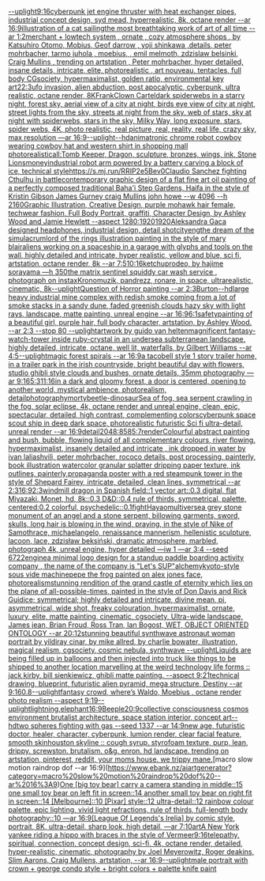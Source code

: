 [--uplight](https://www.ebank.nz/aiartgenerator?category=--uplight)[9:16](https://www.ebank.nz/aiartgenerator?category=9%3A16)[cyberpunk jet engine thruster with heat exchanger pipes, industrial concept design, syd mead, hyperrealistic, 8k, octane render --ar 16:9](https://www.ebank.nz/aiartgenerator?category=cyberpunk%20jet%20engine%20thruster%20with%20heat%20exchanger%20pipes%2C%20industrial%20concept%20design%2C%20syd%20mead%2C%20hyperrealistic%2C%208k%2C%20octane%20render%20--ar%2016%3A9)[illustration of a cat sailing](https://www.ebank.nz/aiartgenerator?category=illustration%20of%20a%20cat%20sailing)[the most breathtaking work of art of all time --ar 1:2](https://www.ebank.nz/aiartgenerator?category=the%20most%20breathtaking%20work%20of%20art%20of%20all%20time%20--ar%201%3A2)[merchant + lowtech system , ornate , cozy atmosphere shops , by Katsuhiro Otomo, Mobius, Geof darrow , yoji shinkawa ,details, peter mohrbacher, tarmo juhola , moebius, , emil melmoth, zdzislaw belsinki, Craig Mullins , trending on artstation , Peter mohrbacher, hyper detailed, insane details, intricate, elite, photorealistic , art nouveau, tentacles, full body CGsociety, hypermaximalist, golden ratio, environmental key art](https://www.ebank.nz/aiartgenerator?category=merchant%20%2B%20lowtech%20system%20%2C%20ornate%20%2C%20cozy%20atmosphere%20shops%20%2C%20by%20Katsuhiro%20Otomo%2C%20Mobius%2C%20Geof%20darrow%20%2C%20yoji%20shinkawa%20%2Cdetails%2C%20peter%20mohrbacher%2C%20tarmo%20juhola%20%2C%20moebius%2C%20%2C%20emil%20melmoth%2C%20zdzislaw%20belsinki%2C%20Craig%20Mullins%20%2C%20trending%20on%20artstation%20%2C%20Peter%20mohrbacher%2C%20hyper%20detailed%2C%20insane%20details%2C%20intricate%2C%20elite%2C%20photorealistic%20%2C%20art%20nouveau%2C%20tentacles%2C%20full%20body%20CGsociety%2C%20hypermaximalist%2C%20golden%20ratio%2C%20environmental%20key%20art)[2](https://www.ebank.nz/aiartgenerator?category=2)[2:3](https://www.ebank.nz/aiartgenerator?category=2%3A3)[ufo invasion, alien abduction, post apocalyptic, cyberpunk, ultra realistic, octane render, 8K](https://www.ebank.nz/aiartgenerator?category=ufo%20invasion%2C%20alien%20abduction%2C%20post%20apocalyptic%2C%20cyberpunk%2C%20ultra%20realistic%2C%20octane%20render%2C%208K)[Frank](https://www.ebank.nz/aiartgenerator?category=Frank)[Clown Cartel](https://www.ebank.nz/aiartgenerator?category=Clown%20Cartel)[dark spiderwebs in a starry night, forest sky, aerial view of a city at night, birds eye view of city at night, street lights from the sky, streets at night from the sky, web of stars, sky at night with spiderwebs, stars in the sky, Milky Way, long exposure, stars, spider webs, 4K, photo realistic, real picture, real, reality, real life, crazy sky, max resolution —ar 16:9](https://www.ebank.nz/aiartgenerator?category=dark%20spiderwebs%20in%20a%20starry%20night%2C%20forest%20sky%2C%20aerial%20view%20of%20a%20city%20at%20night%2C%20birds%20eye%20view%20of%20city%20at%20night%2C%20street%20lights%20from%20the%20sky%2C%20streets%20at%20night%20from%20the%20sky%2C%20web%20of%20stars%2C%20sky%20at%20night%20with%20spiderwebs%2C%20stars%20in%20the%20sky%2C%20Milky%20Way%2C%20long%20exposure%2C%20stars%2C%20spider%20webs%2C%204K%2C%20photo%20realistic%2C%20real%20picture%2C%20real%2C%20reality%2C%20real%20life%2C%20crazy%20sky%2C%20max%20resolution%20%E2%80%94ar%2016%3A9)[--uplight](https://www.ebank.nz/aiartgenerator?category=--uplight)[--hd](https://www.ebank.nz/aiartgenerator?category=--hd)[animatronic chrome  robot cowboy wearing cowboy hat and western shirt in shopping mall photorealistic](https://www.ebank.nz/aiartgenerator?category=animatronic%20chrome%20%20robot%20cowboy%20wearing%20cowboy%20hat%20and%20western%20shirt%20in%20shopping%20mall%20photorealistic)[all:Tomb Keeper, Dragon, sculpture, bronzes, wings, ink, Stone Lions](https://www.ebank.nz/aiartgenerator?category=all%3ATomb%20Keeper%2C%20Dragon%2C%20sculpture%2C%20bronzes%2C%20wings%2C%20ink%2C%20Stone%20Lions)[money](https://www.ebank.nz/aiartgenerator?category=money)[industrial robot arm powered by a battery carving a block of ice, technical style](https://www.ebank.nz/aiartgenerator?category=industrial%20robot%20arm%20powered%20by%20a%20battery%20carving%20a%20block%20of%20ice%2C%20technical%20style)[<https://s.mj.run/RRIP2e5Bev0>](https://www.ebank.nz/aiartgenerator?category=%3Chttps%3A//s.mj.run/RRIP2e5Bev0%3E)[Claudio Sanchez fighting Cthulhu in battle](https://www.ebank.nz/aiartgenerator?category=Claudio%20Sanchez%20fighting%20Cthulhu%20in%20battle)[contemporary graphic design of a flat fine art oil painting of a perfectly composed traditional Baha'i Step Gardens,  Haifa in the style of Kristin Gibson James Gurney craig Mullins john howe --w 4096 --h 2160](https://www.ebank.nz/aiartgenerator?category=contemporary%20graphic%20design%20of%20a%20flat%20fine%20art%20oil%20painting%20of%20a%20perfectly%20composed%20traditional%20Baha%27i%20Step%20Gardens%2C%20%20Haifa%20in%20the%20style%20of%20Kristin%20Gibson%20James%20Gurney%20craig%20Mullins%20john%20howe%20--w%204096%20--h%202160)[Graphic Illustration, Creative Design, purple mohawk hair female, techwear fashion, Full Body Portrait, graffiti, Character Design, by Ashley Wood and Jamie Hewlett --aspect 1280:1920](https://www.ebank.nz/aiartgenerator?category=Graphic%20Illustration%2C%20Creative%20Design%2C%20purple%20mohawk%20hair%20female%2C%20techwear%20fashion%2C%20Full%20Body%20Portrait%2C%20graffiti%2C%20Character%20Design%2C%20by%20Ashley%20Wood%20and%20Jamie%20Hewlett%20--aspect%201280%3A1920)[1920](https://www.ebank.nz/aiartgenerator?category=1920)[Aleksandra Gaca designed headphones, industrial design, detail shot](https://www.ebank.nz/aiartgenerator?category=Aleksandra%20Gaca%20designed%20headphones%2C%20industrial%20design%2C%20detail%20shot)[city](https://www.ebank.nz/aiartgenerator?category=city)[eng](https://www.ebank.nz/aiartgenerator?category=eng)[the dream of the simulacrum](https://www.ebank.nz/aiartgenerator?category=the%20dream%20of%20the%20simulacrum)[lord of the rings illustration painting in the style of mary blair](https://www.ebank.nz/aiartgenerator?category=lord%20of%20the%20rings%20illustration%20painting%20in%20the%20style%20of%20mary%20blair)[aliens working on a spaceship in a garage with glyphs and tools on the wall, highly detailed and intricate, hyper realistic, yellow and blue, sci fi, artstation, octane render, 8k --ar 7:5](https://www.ebank.nz/aiartgenerator?category=aliens%20working%20on%20a%20spaceship%20in%20a%20garage%20with%20glyphs%20and%20tools%20on%20the%20wall%2C%20highly%20detailed%20and%20intricate%2C%20hyper%20realistic%2C%20yellow%20and%20blue%2C%20sci%20fi%2C%20artstation%2C%20octane%20render%2C%208k%20--ar%207%3A5)[10:16](https://www.ebank.nz/aiartgenerator?category=10%3A16)[ketchup](https://www.ebank.nz/aiartgenerator?category=ketchup)[rodeo, by hajime sorayama —h 350](https://www.ebank.nz/aiartgenerator?category=rodeo%2C%20by%20hajime%20sorayama%20%E2%80%94h%20350)[the matrix sentinel squiddy car wash service , photograph on instax](https://www.ebank.nz/aiartgenerator?category=the%20matrix%20sentinel%20squiddy%20car%20wash%20service%20%2C%20photograph%20on%20instax)[Kronomuzik, pandrezz, ronare, in space, ultrarealistic, cinematic, 8k](https://www.ebank.nz/aiartgenerator?category=Kronomuzik%2C%20pandrezz%2C%20ronare%2C%20in%20space%2C%20ultrarealistic%2C%20cinematic%2C%208k)[--uplight](https://www.ebank.nz/aiartgenerator?category=--uplight)[Question of Horror painting --ar 2:3](https://www.ebank.nz/aiartgenerator?category=Question%20of%20Horror%20painting%20--ar%202%3A3)[Burton](https://www.ebank.nz/aiartgenerator?category=Burton)[--hd](https://www.ebank.nz/aiartgenerator?category=--hd)[large heavy industrial mine complex with redish smoke coming from a lot of smoke stacks in a sandy dune, faded greenish clouds hazy sky with light rays, landscape, matte painting, unreal engine --ar 16:9](https://www.ebank.nz/aiartgenerator?category=large%20heavy%20industrial%20mine%20complex%20with%20redish%20smoke%20coming%20from%20a%20lot%20of%20smoke%20stacks%20in%20a%20sandy%20dune%2C%20faded%20greenish%20clouds%20hazy%20sky%20with%20light%20rays%2C%20landscape%2C%20matte%20painting%2C%20unreal%20engine%20--ar%2016%3A9)[6:1](https://www.ebank.nz/aiartgenerator?category=6%3A1)[safety](https://www.ebank.nz/aiartgenerator?category=safety)[painting of a beautiful girl, purple hair, full body character, artstation, by Ashley Wood. --ar 2:3 --stop 80 --uplight](https://www.ebank.nz/aiartgenerator?category=painting%20of%20a%20beautiful%20girl%2C%20purple%20hair%2C%20full%20body%20character%2C%20artstation%2C%20by%20Ashley%20Wood.%20--ar%202%3A3%20--stop%2080%20--uplight)[artwork by guido van helten](https://www.ebank.nz/aiartgenerator?category=artwork%20by%20guido%20van%20helten)[magnificent fantasy-watch-tower inside ruby-crystal in an undersea subterranean landscape, highly detailed, intricate, octane, well lit, waterfalls, by Gilbert Williams --ar 4:5](https://www.ebank.nz/aiartgenerator?category=magnificent%20fantasy-watch-tower%20inside%20ruby-crystal%20in%20an%20undersea%20subterranean%20landscape%2C%20highly%20detailed%2C%20intricate%2C%20octane%2C%20well%20lit%2C%20waterfalls%2C%20by%20Gilbert%20Williams%20--ar%204%3A5)[--uplight](https://www.ebank.nz/aiartgenerator?category=--uplight)[magic forest spirals --ar 16:9](https://www.ebank.nz/aiartgenerator?category=magic%20forest%20spirals%20--ar%2016%3A9)[a tacobell style 1 story trailer home, in a trailer park in the irish countryside, bright beautiful day with flowers, studio ghibli style clouds and bushes, ornate details, 35mm photography —ar 9:16](https://www.ebank.nz/aiartgenerator?category=a%20tacobell%20style%201%20story%20trailer%20home%2C%20in%20a%20trailer%20park%20in%20the%20irish%20countryside%2C%20bright%20beautiful%20day%20with%20flowers%2C%20studio%20ghibli%20style%20clouds%20and%20bushes%2C%20ornate%20details%2C%2035mm%20photography%20%E2%80%94ar%209%3A16)[5:3](https://www.ebank.nz/aiartgenerator?category=5%3A3)[11:16](https://www.ebank.nz/aiartgenerator?category=11%3A16)[](https://www.ebank.nz/aiartgenerator?category=)[in a dark and gloomy forest, a door is centered, opening to another world, mystical ambience, photorealism, detail](https://www.ebank.nz/aiartgenerator?category=in%20a%20dark%20and%20gloomy%20forest%2C%20a%20door%20is%20centered%2C%20opening%20to%20another%20world%2C%20mystical%20ambience%2C%20photorealism%2C%20detail)[photography](https://www.ebank.nz/aiartgenerator?category=photography)[morty](https://www.ebank.nz/aiartgenerator?category=morty)[beetle-dinosaur](https://www.ebank.nz/aiartgenerator?category=beetle-dinosaur)[Sea of fog, sea serpent crawling in the fog, solar eclipse, 4k, octane render and unreal engine, clean, epic, spectacular, detailed, high contrast, complementing colors](https://www.ebank.nz/aiartgenerator?category=Sea%20of%20fog%2C%20sea%20serpent%20crawling%20in%20the%20fog%2C%20solar%20eclipse%2C%204k%2C%20octane%20render%20and%20unreal%20engine%2C%20clean%2C%20epic%2C%20spectacular%2C%20detailed%2C%20high%20contrast%2C%20complementing%20colors)[cyberpunk space scout ship in deep dark space, photorealistic futuristic Sci fi ultra-detail, unreal render --ar 16:9](https://www.ebank.nz/aiartgenerator?category=cyberpunk%20space%20scout%20ship%20in%20deep%20dark%20space%2C%20photorealistic%20futuristic%20Sci%20fi%20ultra-detail%2C%20unreal%20render%20--ar%2016%3A9)[detail](https://www.ebank.nz/aiartgenerator?category=detail)[2048:858](https://www.ebank.nz/aiartgenerator?category=2048%3A858)[5:7](https://www.ebank.nz/aiartgenerator?category=5%3A7)[render](https://www.ebank.nz/aiartgenerator?category=render)[Colourful abstract painting and bush, bubble, flowing liquid of all complementary colours, river flowing. hypermaximalist, insanely detailed and intricate , ink dropped in water by ivan laliashvili, peter mohrbacher, rococo details, post processing, painterly, book illustration watercolor granular splatter dripping paper texture, ink outlines, painterly,](https://www.ebank.nz/aiartgenerator?category=Colourful%20abstract%20painting%20and%20bush%2C%20bubble%2C%20flowing%20liquid%20of%20all%20complementary%20colours%2C%20river%20flowing.%20hypermaximalist%2C%20insanely%20detailed%20and%20intricate%20%2C%20ink%20dropped%20in%20water%20by%20ivan%20laliashvili%2C%20peter%20mohrbacher%2C%20rococo%20details%2C%20post%20processing%2C%20painterly%2C%20book%20illustration%20watercolor%20granular%20splatter%20dripping%20paper%20texture%2C%20ink%20outlines%2C%20painterly%2C)[propaganda poster with a red steampunk tower in the style of Shepard Fairey, intricate, detailed, clean lines, symmetrical --ar 2:3](https://www.ebank.nz/aiartgenerator?category=propaganda%20poster%20with%20a%20red%20steampunk%20tower%20in%20the%20style%20of%20Shepard%20Fairey%2C%20intricate%2C%20detailed%2C%20clean%20lines%2C%20symmetrical%20--ar%202%3A3)[16:9](https://www.ebank.nz/aiartgenerator?category=16%3A9)[2:3](https://www.ebank.nz/aiartgenerator?category=2%3A3)[windmill dragon in Spanish field::1 vector art::0.3 digital, flat Miyazaki, Monet, hd, 8k::0.3 D&D::0.4 rule of thirds, symmetrical, palette, centered:0.2 colorful, psychedelic::0.1](https://www.ebank.nz/aiartgenerator?category=windmill%20dragon%20in%20Spanish%20field%3A%3A1%20vector%20art%3A%3A0.3%20digital%2C%20flat%20Miyazaki%2C%20Monet%2C%20hd%2C%208k%3A%3A0.3%20D%26D%3A%3A0.4%20rule%20of%20thirds%2C%20symmetrical%2C%20palette%2C%20centered%3A0.2%20colorful%2C%20psychedelic%3A%3A0.1)[fight](https://www.ebank.nz/aiartgenerator?category=fight)[Hayao](https://www.ebank.nz/aiartgenerator?category=Hayao)[multiverse](https://www.ebank.nz/aiartgenerator?category=multiverse)[a grey stone monument of an angel and a stone serpent, billowing garments, sword, skulls, long hair is blowing in the wind, praying, in the style of Nike of Samothrace, michaelangelo, renaissance mannerism, hellenistic sculpture, lacoon, lace, zdzisław beksiński, dramatic atmosphere, marbled, photograph 4k, unreal engine, hyper detailed —iw 1 —ar 3:4 --seed 6722](https://www.ebank.nz/aiartgenerator?category=a%20grey%20stone%20monument%20of%20an%20angel%20and%20a%20stone%20serpent%2C%20billowing%20garments%2C%20sword%2C%20skulls%2C%20long%20hair%20is%20blowing%20in%20the%20wind%2C%20praying%2C%20in%20the%20style%20of%20Nike%20of%20Samothrace%2C%20michaelangelo%2C%20renaissance%20mannerism%2C%20hellenistic%20sculpture%2C%20lacoon%2C%20lace%2C%20zdzis%C5%82aw%20beksi%C5%84ski%2C%20dramatic%20atmosphere%2C%20marbled%2C%20photograph%204k%2C%20unreal%20engine%2C%20hyper%20detailed%20%E2%80%94iw%201%20%E2%80%94ar%203%3A4%20--seed%206722)[engine](https://www.ebank.nz/aiartgenerator?category=engine)[a minimal logo design for a standup paddle boarding activity company , the name of the company is "Let's SUP"](https://www.ebank.nz/aiartgenerator?category=a%20minimal%20logo%20design%20for%20a%20standup%20paddle%20boarding%20activity%20company%20%2C%20the%20name%20of%20the%20company%20is%20%22Let%27s%20SUP%22)[alchemy](https://www.ebank.nz/aiartgenerator?category=alchemy)[kyoto-style sous vide machine](https://www.ebank.nz/aiartgenerator?category=kyoto-style%20sous%20vide%20machine)[pepe the frog painted on alex jones face, photorealism](https://www.ebank.nz/aiartgenerator?category=pepe%20the%20frog%20painted%20on%20alex%20jones%20face%2C%20photorealism)[stunning rendition of the grand castle of eternity which lies on the plane of all-possible-times, painted in the style of Don Davis and Rick Guidice; symmetrical; highly detailed and intricate, divine mean, pi, asymmetrical, wide shot, freaky colouration, hypermaximalist, ornate, luxury, elite, matte painting, cinematic, cgsociety, Ultra-wide landscape, James jean, Brian Froud, Ross Tran, Ian Bogost, WET, OBJECT ORIENTED ONTOLOGY --ar 20:12](https://www.ebank.nz/aiartgenerator?category=stunning%20rendition%20of%20the%20grand%20castle%20of%20eternity%20which%20lies%20on%20the%20plane%20of%20all-possible-times%2C%20painted%20in%20the%20style%20of%20Don%20Davis%20and%20Rick%20Guidice%3B%20symmetrical%3B%20highly%20detailed%20and%20intricate%2C%20divine%20mean%2C%20pi%2C%20asymmetrical%2C%20wide%20shot%2C%20freaky%20colouration%2C%20hypermaximalist%2C%20ornate%2C%20luxury%2C%20elite%2C%20matte%20painting%2C%20cinematic%2C%20cgsociety%2C%20Ultra-wide%20landscape%2C%20James%20jean%2C%20Brian%20Froud%2C%20Ross%20Tran%2C%20Ian%20Bogost%2C%20WET%2C%20OBJECT%20ORIENTED%20ONTOLOGY%20--ar%2020%3A12)[stunning beautiful synthwave astronaut woman portrait by yildiray cinar, by mike allred, by charlie bowater, illustration, magical realism, cgsociety, cosmic nebula, synthwave --uplight](https://www.ebank.nz/aiartgenerator?category=stunning%20beautiful%20synthwave%20astronaut%20woman%20portrait%20by%20yildiray%20cinar%2C%20by%20mike%20allred%2C%20by%20charlie%20bowater%2C%20illustration%2C%20magical%20realism%2C%20cgsociety%2C%20cosmic%20nebula%2C%20synthwave%20--uplight)[Liquids are being filled up in balloons and then injected into truck like things to be shipped to another location marvelling at the weird technology life forms :: jack kirby, bill sienkiewicz, ghibli matte painting. --aspect 9:21](https://www.ebank.nz/aiartgenerator?category=Liquids%20are%20being%20filled%20up%20in%20balloons%20and%20then%20injected%20into%20truck%20like%20things%20to%20be%20shipped%20to%20another%20location%20marvelling%20at%20the%20weird%20technology%20life%20forms%20%3A%3A%20jack%20kirby%2C%20bill%20sienkiewicz%2C%20ghibli%20matte%20painting.%20--aspect%209%3A21)[technical drawing, blueprint, futuristic alien pyramid, mega structure, Destiny --ar 9:16](https://www.ebank.nz/aiartgenerator?category=technical%20drawing%2C%20blueprint%2C%20futuristic%20alien%20pyramid%2C%20mega%20structure%2C%20Destiny%20--ar%209%3A16)[0.8](https://www.ebank.nz/aiartgenerator?category=0.8)[--uplight](https://www.ebank.nz/aiartgenerator?category=--uplight)[fantasy crowd, where’s Waldo, Moebius , octane render photo realism --aspect 9:19](https://www.ebank.nz/aiartgenerator?category=fantasy%20crowd%2C%20where%E2%80%99s%20Waldo%2C%20Moebius%20%2C%20octane%20render%20photo%20realism%20--aspect%209%3A19)[--uplight](https://www.ebank.nz/aiartgenerator?category=--uplight)[lightning,elephant](https://www.ebank.nz/aiartgenerator?category=lightning%2Celephant)[16:9](https://www.ebank.nz/aiartgenerator?category=16%3A9)[Beeple](https://www.ebank.nz/aiartgenerator?category=Beeple)[20:9](https://www.ebank.nz/aiartgenerator?category=20%3A9)[collective consciousness cosmos environment brutalist architecture, space station interior, concept art](https://www.ebank.nz/aiartgenerator?category=collective%20consciousness%20cosmos%20environment%20brutalist%20architecture%2C%20space%20station%20interior%2C%20concept%20art)[--hd](https://www.ebank.nz/aiartgenerator?category=--hd)[two spheres fighting with gas --seed 1337 --ar 14:9](https://www.ebank.nz/aiartgenerator?category=two%20spheres%20fighting%20with%20gas%20--seed%201337%20--ar%2014%3A9)[new age, futuristic doctor, healer, character, cyberpunk, lumion render, clear facial feature, smooth skin](https://www.ebank.nz/aiartgenerator?category=new%20age%2C%20futuristic%20doctor%2C%20healer%2C%20character%2C%20cyberpunk%2C%20lumion%20render%2C%20clear%20facial%20feature%2C%20smooth%20skin)[houston skyline :: cough syrup. styrofoam texture, purp, lean, drippy. screwston. brutalism. o&g. enron. hd landscape. trending on artstation, pinterest, reddit, your moms house. we trippy mane.](https://www.ebank.nz/aiartgenerator?category=houston%20skyline%20%3A%3A%20cough%20syrup.%20styrofoam%20texture%2C%20purp%2C%20lean%2C%20drippy.%20screwston.%20brutalism.%20o%26g.%20enron.%20hd%20landscape.%20trending%20on%20artstation%2C%20pinterest%2C%20reddit%2C%20your%20moms%20house.%20we%20trippy%20mane.)[macro slow motion raindrop dof --ar 16:9](https://www.ebank.nz/aiartgenerator?category=macro%20slow%20motion%20raindrop%20dof%20--ar%2016%3A9)[One [big toy bear] carry a camera standing in middle::15 one small toy bear on left fit in screen::14 another small toy bear on right fit in screen::14 [Melbourne]::10 [Pixar] style::12 ultra-detail::12 rainbow colour palette, epic lighting, vivid light refractions, rule of thirds, full-length body photography::10 —ar 16:9](https://www.ebank.nz/aiartgenerator?category=One%20%5Bbig%20toy%20bear%5D%20carry%20a%20camera%20standing%20in%20middle%3A%3A15%20one%20small%20toy%20bear%20on%20left%20fit%20in%20screen%3A%3A14%20another%20small%20toy%20bear%20on%20right%20fit%20in%20screen%3A%3A14%20%5BMelbourne%5D%3A%3A10%20%5BPixar%5D%20style%3A%3A12%20ultra-detail%3A%3A12%20rainbow%20colour%20palette%2C%20epic%20lighting%2C%20vivid%20light%20refractions%2C%20rule%20of%20thirds%2C%20full-length%20body%20photography%3A%3A10%20%E2%80%94ar%2016%3A9)[[League Of Legends's Irelia] by comic style, portrait, 8K, ultra-detail, sharp look, high detail, —ar 7:10](https://www.ebank.nz/aiartgenerator?category=%5BLeague%20Of%20Legends%27s%20Irelia%5D%20by%20comic%20style%2C%20portrait%2C%208K%2C%20ultra-detail%2C%20sharp%20look%2C%20high%20detail%2C%20%E2%80%94ar%207%3A10)[art](https://www.ebank.nz/aiartgenerator?category=art)[A New York yankee riding a hippo with braces in the style of Vermeer](https://www.ebank.nz/aiartgenerator?category=A%20New%20York%20yankee%20riding%20a%20hippo%20with%20braces%20in%20the%20style%20of%20Vermeer)[9:16](https://www.ebank.nz/aiartgenerator?category=9%3A16)[telepathy, spiritual, connection, concept design, sci-fi, 4k, octane render, detailed, hyper-realistic, cinematic, photography by Joel Meyerowitz, Roger deakins, Slim Aarons, Craig Mullens, artstation, --ar 16:9](https://www.ebank.nz/aiartgenerator?category=telepathy%2C%20spiritual%2C%20connection%2C%20concept%20design%2C%20sci-fi%2C%204k%2C%20octane%20render%2C%20detailed%2C%20hyper-realistic%2C%20cinematic%2C%20photography%20by%20Joel%20Meyerowitz%2C%20Roger%20deakins%2C%20Slim%20Aarons%2C%20Craig%20Mullens%2C%20artstation%2C%20--ar%2016%3A9)[--uplight](https://www.ebank.nz/aiartgenerator?category=--uplight)[male portrait with crown + george condo style + bright colors + palette knife paint](https://www.ebank.nz/aiartgenerator?category=male%20portrait%20with%20crown%20%2B%20george%20condo%20style%20%2B%20bright%20colors%20%2B%20palette%20knife%20paint)